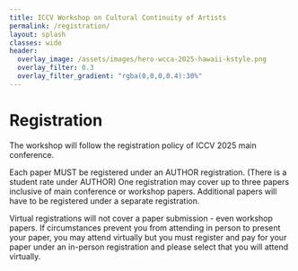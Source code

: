 ```yaml
---
title: ICCV Workshop on Cultural Continuity of Artists
permalink: /registration/
layout: splash
classes: wide
header:
  overlay_image: /assets/images/hero-wcca-2025-hawaii-kstyle.png
  overlay_filter: 0.3
  overlay_filter_gradient: "rgba(0,0,0,0.4):30%"
---
```



# Registration

The workshop will follow the registration policy of ICCV 2025 main conference. 

Each paper MUST be registered under an AUTHOR registration.  (There is a student rate under AUTHOR) One registration may cover up to three papers inclusive of main conference or workshop papers. Additional papers will have to be registered under a separate registration.

Virtual registrations will not cover a paper submission - even workshop papers. If circumstances prevent you from attending in person to present your paper, you may attend virtually but you must register and pay for your paper under an in-person registration and please select that you will attend virtually.

